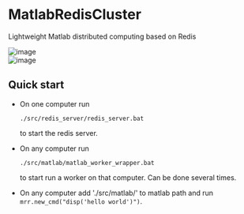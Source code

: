 # MatlabRedisCluster
Lightweight Matlab distributed computing based on Redis  

![image](https://user-images.githubusercontent.com/50057077/106132364-8921fb80-616c-11eb-9013-93a5585bef7d.png)  
![image](https://user-images.githubusercontent.com/50057077/106131961-013bf180-616c-11eb-8a84-a682268a2c0f.png)  

## Quick start  
- On one computer run 
    ```
    ./src/redis_server/redis_server.bat
    ``` 
    to start the redis server.   
  
- On any computer run 
    ```
    ./src/matlab/matlab_worker_wrapper.bat
    ``` 
    to start run a worker on that computer. Can be done several times.  
- On any computer add './src/matlab/' to matlab path and run `mrr.new_cmd("disp('hello world')")`.  
